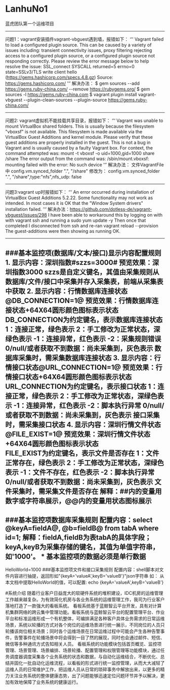 # LanhuNo1
蓝虎团队第一个运维项目

---
问题1：vagrant安装插件vagrant-vbguest遇到墙，报错如下：
‘’‘
Vagrant failed to load a configured plugin source. This can be caused
by a variety of issues including: transient connectivity issues, proxy
filtering rejecting access to a configured plugin source, or a configured
plugin source not responding correctly. Please review the error message
below to help resolve the issue:
  SSL_connect SYSCALL returned=5 errno=0 state=SSLv3/TLS write client hello (https://gems.hashicorp.com/specs.4.8.gz)
Source: https://gems.hashicorp.com/
’‘’
解决办法：
    $ gem sources --add https://gems.ruby-china.com/ --remove https://rubygems.org/
    $ gem sources -l https://gems.ruby-china.com
    $ vagrant plugin install vagrant-vbguest --plugin-clean-sources --plugin-source https://gems.ruby-china.com/

---
问题2: vagrant虚拟机不能挂载共享目录，报错如下：
‘’‘
Vagrant was unable to mount VirtualBox shared folders. This is usually
because the filesystem "vboxsf" is not available. This filesystem is
made available via the VirtualBox Guest Additions and kernel module.
Please verify that these guest additions are properly installed in the
guest. This is not a bug in Vagrant and is usually caused by a faulty
Vagrant box. For context, the command attempted was:
mount -t vboxsf -o uid=1000,gid=1000 share /share
The error output from the command was:
/sbin/mount.vboxsf: mounting failed with the error: No such device
’‘’
解决办法：
文件VagrantFile中
    config.vm.synced_folder ".", "/share"
修改为：
    config.vm.synced_folder ".", "/share",type:"nfs",nfs_udp: false

---
问题3:vagrant up时报错如下：
‘’‘
An error occurred during installation of VirtualBox Guest Additions 5.2.22. Some functionality may not work as intended.
In most cases it is OK that the "Window System drivers" installation failed.
’‘’
解决办法：https://github.com/dotless-de/vagrant-vbguest/issues/298
I have been able to workaround this by logging on with with vagrant ssh and running a
sudo yum update -y
Then once that completed I disconnected from ssh and re-ran vagrant reload --provision
The guest-additions were then showing as running OK.

---
###基本监控项(数据库/文本/接口)显示内容配置规则
    1. 显示内容：深圳指数#szzs=3000#
        预览效果：深圳指数3000
        szzs是自定义键名，其值由采集规则从数据库/文件/接口中采集并存入采集表，前端从采集表中获取
    2. 显示内容：行情数据库连接状态@DB_CONNECTION=1@
        预览效果：行情数据库连接状态+64X64圆形颜色图标表示状态               
        DB_CONNECTION为约定键名，表示数据库连接状态
        1：连接正常，绿色表示
        2：手工修改为正常状态，深绿色表示
        -1：连接异常，红色表示
        -2：采集规则错误
        0/null/或者获取不到数据：尚未采集到，灰色表示
        数据库采集时，需采集数据库连接状态
    3. 显示内容：行情接口状态@URL_CONNECTION=1@
        预览效果：行情接口状态+64X64圆形颜色图标表示状态               
        URL_CONNECTION为约定键名，表示接口状态
        1：连接正常，绿色表示
        2：手工修改为正常状态，深绿色表示
        -1：连接异常，红色表示
        -2：脚本执行异常
        0/null/或者获取不到数据：尚未采集到，灰色表示
        接口采集时，需采集接口状态
    4. 显示内容：深圳行情文件状态@FILE_EXIST=1@
        预览效果：深圳行情文件状态+64X64圆形颜色图标表示状态               
        FILE_EXIST为约定键名，表示文件是否存在
        1：文件正常存在，绿色表示
        2：手工修改为正常状态，深绿色表示
        -1：文件不存在，红色表示
        -2：脚本执行异常
        0/null/或者获取不到数据：尚未采集到，灰色表示
        文件采集时，需采集文件是否存在
    解释：##内的变量用数字或字符串展示，@@内的变量用状态图标展示
---        
###基本监控项数据库采集规则
        配置内容：select @keyA=fieldA@, @b=fieldB@ from tabA where id=1;
        解释：fieldA,fieldB为表tabA的具体字段；
            keyA,keyB为采集存储的键名，其值为单值字符串，如'1000'。
        * 基本监控项的数据必须是单行数据
---
HelloWorld=1000
###基本监控项文件和接口采集规则
        配置内容：shell脚本对文件内容进行抽提，返回形如"{keyA='valueA',keyB='valueB'}"json字符串
        如：
            从本文档中提取HelloWorld的值，可以配置:
            echo {keyA='valueA',keyB='valueB'}

    
    
    
    
#系统介绍
随着行业客户日益庞大的软硬件系统的堆积建设，IDC机房的运维管理工作越来越复杂。为有效简化机房与各业务系统的运维管理工作，我司为行业客户落地打造了一款强大的看板系统。
看板系统基于蓝鲸智云平台开发，具有对计算机集群网络的跨云集中管理功能。看板系统与蓝鲸智云平台的配置管理平台、作业平台和标准运维形成一个有机整体，可编排满足各种客户具体业务需求的日常运维场景，系统以轮播的方式对各个岗位的运维场景进行统一展示，不同岗位的人员只轮播该岗位相关场景；同时各个运维场景在日常运维过程中可能会产生各种告警事件，告警事件在轮播场景中将会得到一目了然的展现，同时也会通过邮件、短信、微信等多种通讯方式告知相关人员。
看板系统的功能模块包括首页概览、监控项管理、场景管理、场景编排、场景轮播、配置管理和权限管理等功能模块，通过任务调度器调度采集各个业务系统的状态和数据，与自动化运维结合，不断优化、总结并固化一批自动化运维流程，以看板的形式进行统一监控管理，从而大大减轻了运维人员的日常维护工作，把运维人员从日常的琐碎事务中解放出来，以更多的精力关注业务系统的整体健康态势，出了问题能够迅速定位问题环节并予以解决，更加有效地保障了业务系统的健康运行。



    